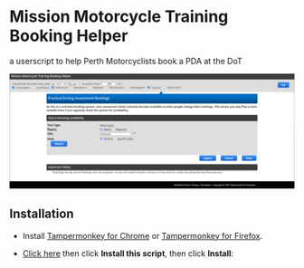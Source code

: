 # Mission Motorcycle Training Booking Helper
a userscript to help Perth Motorcyclists book a PDA at the DoT

![Screenshot](https://github.com/jsnfwlr/missionmotorcycle/raw/main/2021-03-11.png)


## Installation

- Install [Tampermonkey for Chrome](https://chrome.google.com/webstore/detail/tampermonkey/dhdgffkkebhmkfjojejmpbldmpobfkfo?hl=en)
or [Tampermonkey for Firefox](https://addons.mozilla.org/en-US/firefox/addon/tampermonkey/).

- [Click here](https://greasyfork.org/en/scripts/423038-mission-motorcycle-booking-helper) then click **Install this script**, then click **Install**:
